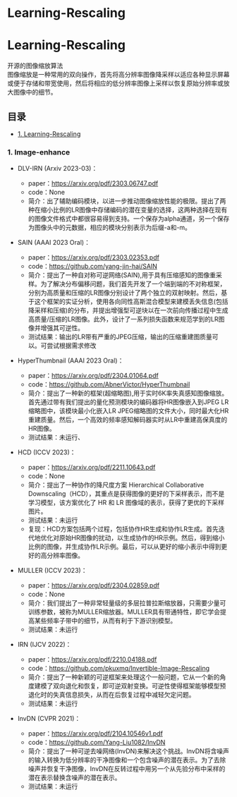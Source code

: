 # Learning-Rescaling

# Learning-Rescaling
开源的图像缩放算法   
图像缩放是一种常用的双向操作，首先将高分辨率图像降采样以适应各种显示屏幕或便于存储和带宽使用，然后将相应的低分辨率图像上采样以恢复原始分辨率或放大图像中的细节。

## 目录
  - [1. Learning-Rescaling](#1-Learning-Rescaling)

    
###  1. <a name='Image-enhance'></a>Image-enhance
* DLV-IRN (Arxiv 2023-03)：
  * paper：https://arxiv.org/pdf/2303.06747.pdf
  * code：None
  * 简介：出了辅助编码模块，以进一步推动图像缩放性能的极限。提出了两种在缩小比例的LR图像中存储编码的潜在变量的选择，这两种选择在现有的图像文件格式中都很容易得到支持。一个保存为alpha通道，另一个保存为图像头中的元数据，相应的模块分别表示为后缀-a和-m。
    
* SAIN (AAAI 2023 Oral)：
  * paper：https://arxiv.org/pdf/2303.02353.pdf
  * code：https://github.com/yang-jin-hai/SAIN
  * 简介：提出了一种自对称可逆网络(SAIN),用于具有压缩感知的图像重采样。为了解决分布偏移问题，我们首先开发了一个端到端的不对称框架，分别为高质量和压缩的LR图像分别设计了两个独立的双射映射。然后，基于这个框架的实证分析，使用各向同性高斯混合模型来建模丢失信息(包括降采样和压缩)的分布，并提出增强型可逆块以在一次前向传播过程中生成高质量/压缩的LR图像。此外，设计了一系列损失函数来规范学到的LR图像并增强其可逆性。
  * 测试结果：输出的LR带有严重的JPEG压缩，输出的压缩重建图质量可以。可尝试根据需求修改

* HyperThumbnail (AAAI 2023 Oral)：
  * paper：https://arxiv.org/pdf/2304.01064.pdf
  * code：https://github.com/AbnerVictor/HyperThumbnail
  * 简介：提出了一种新的框架(超缩略图),用于实时6K率失真感知图像缩放。首先通过带有我们提出的量化预测模块的编码器将HR图像嵌入到JPEG LR缩略图中，该模块最小化嵌入LR JPEG缩略图的文件大小，同时最大化HR重建质量。然后，一个高效的频率感知解码器实时从LR中重建高保真度的HR图像。
  * 测试结果：未运行、

* HCD (ICCV 2023)：
  * paper：https://arxiv.org/pdf/2211.10643.pdf
  * code：None
  * 简介：提出了一种协作的降尺度方案 Hierarchical Collaborative Downscaling（HCD），其重点是获得图像的更好的下采样表示，而不是学习模型，该方案优化了 HR 和 LR 图像域的表示，获得了更优的下采样图片。
  * 测试结果：未运行
  * 复现：HCD方案包括两个过程，包括协作HR生成和协作LR生成。首先迭代地优化对原始HR图像的扰动，以生成协作的HR示例。然后，得到缩小比例的图像，并生成协作LR示例。最后，可以从更好的缩小表示中得到更好的高分辨率图像。

* MULLER (ICCV 2023)：
  * paper：https://arxiv.org/pdf/2304.02859.pdf
  * code：None
  * 简介：我们提出了一种非常轻量级的多层拉普拉斯缩放器，只需要少量可训练参数，被称为MULLER缩放器。MULLER具有带通特性，即它学会提高某些频率子带中的细节，从而有利于下游识别模型。
  * 测试结果：未运行

* IRN (IJCV 2022)：
  * paper：https://arxiv.org/pdf/2210.04188.pdf
  * code：https://github.com/pkuxmq/Invertible-Image-Rescaling
  * 简介：提出了一种新颖的可逆框架来处理这个一般问题，它从一个新的角度建模了双向退化和恢复，即可逆双射变换。可逆性使得框架能够模型预退化时的失真信息损失，从而在后恢复过程中减轻欠定问题。
  * 测试结果：未运行
 
* InvDN (CVPR 2021)：
  * paper：https://arxiv.org/pdf/2104.10546v1.pdf
  * code：https://github.com/Yang-Liu1082/InvDN
  * 简介：提出了一种可逆去噪网络(InvDN)来解决这个挑战。InvDN将含噪声的输入转换为低分辨率的干净图像和一个包含噪声的潜在表示。为了去除噪声并恢复干净图像，InvDN在反转过程中用另一个从先验分布中采样的潜在表示替换含噪声的潜在表示。
  * 测试结果：未运行
    
